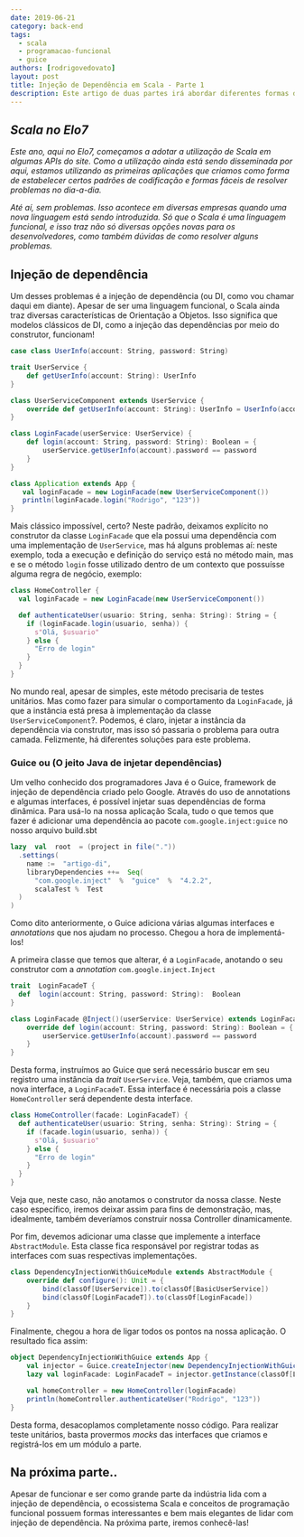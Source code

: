 ```yaml
---
date: 2019-06-21
category: back-end
tags:
  - scala
  - programacao-funcional
  - guice
authors: [rodrigovedovato]
layout: post
title: Injeção de Dependência em Scala - Parte 1
description: Este artigo de duas partes irá abordar diferentes formas de resolver injeção de dependência em Scala, e como a linguagem e a programação funcional podem nos ajudar.
---
```


## _Scala no Elo7_

_Este ano, aqui no Elo7, começamos a adotar a utilização de Scala em algumas APIs do site. Como a utilização ainda está sendo disseminada por aqui, estamos utilizando as primeiras aplicações que criamos como forma de estabelecer certos padrões de codificação e formas fáceis de resolver problemas no dia-a-dia._

_Até aí, sem problemas. Isso acontece em diversas empresas quando uma nova linguagem está sendo introduzida. Só que o Scala é uma linguagem funcional, e isso traz não só diversas opções novas para os desenvolvedores, como também dúvidas de como resolver alguns problemas._

## Injeção de dependência

Um desses problemas é a injeção de dependência (ou DI, como vou chamar daqui em diante). Apesar de ser uma linguagem funcional, o Scala ainda traz diversas características de Orientação a Objetos. Isso significa que modelos clássicos de DI, como a injeção das dependências por meio do construtor, funcionam!

```scala
case class UserInfo(account: String, password: String)

trait UserService {
    def getUserInfo(account: String): UserInfo
}

class UserServiceComponent extends UserService {
    override def getUserInfo(account: String): UserInfo = UserInfo(account, "123")
}

class LoginFacade(userService: UserService) {
    def login(account: String, password: String): Boolean = {
        userService.getUserInfo(account).password == password
    }
}

class Application extends App {
   val loginFacade = new LoginFacade(new UserServiceComponent())   
   println(loginFacade.login("Rodrigo", "123"))
}
```

Mais clássico impossível, certo? Neste padrão, deixamos explícito no construtor da classe `LoginFacade` que ela possui uma dependência com uma implementação de `UserService`, mas há alguns problemas aí: neste exemplo, toda a execução e definição do serviço está no método main, mas e se o método `login` fosse utilizado dentro de um contexto que possuísse alguma regra de negócio, exemplo:

```scala
class HomeController {
  val loginFacade = new LoginFacade(new UserServiceComponent())

  def authenticateUser(usuario: String, senha: String): String = {  
    if (loginFacade.login(usuario, senha)) {
      s"Olá, $usuario"
    } else {
      "Erro de login"
    }
  }
}
```

No mundo real, apesar de simples, este método precisaria de testes unitários. Mas como fazer para simular o comportamento da `LoginFacade`, já que a instância está presa à implementação da classe `UserServiceComponent`?. Podemos, é claro, injetar a instância da dependência via construtor, mas isso só passaria o problema para outra camada.  Felizmente, há diferentes soluções para este problema.

### Guice ou (O jeito Java de injetar dependências)
Um velho conhecido dos programadores Java é o Guice, framework de injeção de dependência criado pelo Google. Através do uso de annotations e algumas interfaces, é possível injetar suas dependências de forma dinâmica. Para usá-lo na nossa aplicação Scala, tudo o que temos que fazer é adicionar uma dependência ao pacote  `com.google.inject:guice` no nosso arquivo build.sbt

```scala
lazy  val  root  = (project in file("."))
  .settings(
    name :=  "artigo-di",
    libraryDependencies ++=  Seq( 
      "com.google.inject"  %  "guice"  %  "4.2.2",
      scalaTest %  Test
  )
)
```
Como dito anteriormente, o Guice adiciona várias algumas interfaces e _annotations_ que nos ajudam no processo. Chegou a hora de implementá-los!

A primeira classe que temos que alterar, é a `LoginFacade`, anotando o seu construtor com a _annotation_ `com.google.inject.Inject`



```scala
trait  LoginFacadeT {
  def  login(account: String, password: String):  Boolean
}

class LoginFacade @Inject()(userService: UserService) extends LoginFacadeT {
    override def login(account: String, password: String): Boolean = {
        userService.getUserInfo(account).password == password
    }
}
```
Desta forma, instruímos ao Guice que será necessário buscar em seu registro uma instância da _trait_ `UserService`. Veja, também, que criamos uma nova interface, a `LoginFacadeT`. Essa interface é necessária pois a classe `HomeController` será dependente desta interface.

```scala
class HomeController(facade: LoginFacadeT) {
  def authenticateUser(usuario: String, senha: String): String = {  
    if (facade.login(usuario, senha)) {
      s"Olá, $usuario"
    } else {
      "Erro de login"
    }
  }
}
```
Veja que, neste caso, não anotamos o construtor da nossa classe.  Neste caso específico, iremos deixar assim para fins de demonstração, mas, idealmente, também deveríamos construir nossa Controller dinamicamente.

Por fim, devemos adicionar uma classe que implemente a interface `AbstractModule`. Esta classe fica responsável por registrar todas as interfaces com suas respectivas implementações.

```scala
class DependencyInjectionWithGuiceModule extends AbstractModule {
    override def configure(): Unit = { 
        bind(classOf[UserService]).to(classOf[BasicUserService])
        bind(classOf[LoginFacadeT]).to(classOf[LoginFacade])
    }
}
```
Finalmente, chegou a hora de ligar todos os pontos na nossa aplicação. O resultado fica assim:

```scala
object DependencyInjectionWithGuice extends App {    
    val injector = Guice.createInjector(new DependencyInjectionWithGuiceModule())    
    lazy val loginFacade: LoginFacadeT = injector.getInstance(classOf[LoginFacadeT])

    val homeController = new HomeController(loginFacade)
    println(homeController.authenticateUser("Rodrigo", "123"))
}
```

Desta forma, desacoplamos completamente nosso código. Para realizar teste unitários, basta provermos _mocks_ das interfaces que criamos e registrá-los em um módulo a parte.

## Na próxima parte..

Apesar de funcionar e ser como grande parte da indústria lida com a injeção de dependência, o ecossistema Scala e conceitos de programação funcional possuem formas interessantes e bem mais elegantes de lidar com injeção de dependência. Na próxima parte, iremos conhecê-las!